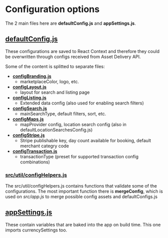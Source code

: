 # Configuration options

The 2 main files here are **defaultConfig.js** and **appSettings.js**.

## [defaultConfig.js](./defaultConfig.js)

These configurations are saved to React Context and therefore they could be overwritten through
configs received from Asset Delivery API.

Some of the content is splitted to separate files:

- **[configBranding.js](./configBranding.js)**
  - marketplaceColor, logo, etc.
- **[configLayout.js](./configLayout.js)**
  - layout for search and listing page
- **[configListing.js](./configListing.js)**
  - Extended data config (also used for enabling search filters)
- **[configSearch.js](./configSearch.js)**
  - mainSearchType, default filters, sort, etc.
- **[configMaps.js](./configMaps.js)**
  - mapProvider config, location search config (also in defaultLocationSearchesConfig.js)
- **[configStripe.js](./configStripe.js)**
  - Stripe publishable key, day count available for booking, default merchant categry code
- **[configTransaction.js](./configTransaction.js)**
  - transactionType (preset for supported transaction config combinations)

### [src/util/configHelpers.js](../util/configHelpers.js)

The src/util/configHelpers.js contains functions that validate some of the configurations. The most
important function there is **mergeConfig**, which is used on _src/app.js_ to merge possible config
assets and defaultConfigs.js

## [appSettings.js](./appSettings.js)

These contain variables that are baked into the app on build time. This one imports currencySettings
too.
